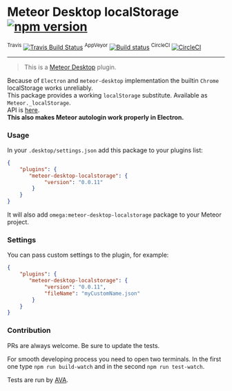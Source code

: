 # Meteor Desktop localStorage [![npm version](https://img.shields.io/npm/v/meteor-desktop-localstorage.svg)](https://npmjs.org/package/meteor-desktop-localstorage)
<sup>Travis</sup> [![Travis Build Status](https://travis-ci.org/wojtkowiak/meteor-desktop-localstorage.svg?branch=master)](https://travis-ci.org/wojtkowiak/meteor-desktop-localstorage) <sup>AppVeyor</sup> [![Build status](https://ci.appveyor.com/api/projects/status/c4faa7b42yhgjgo1?svg=true)](https://ci.appveyor.com/project/wojtkowiak/meteor-desktop-localstorage) <sup>CircleCI</sup> [![CircleCI](https://circleci.com/gh/wojtkowiak/meteor-desktop-localstorage.svg?style=svg)](https://circleci.com/gh/wojtkowiak/meteor-desktop-localstorage)

---
> This is a [Meteor Desktop](https://github.com/wojtkowiak/meteor-desktop) plugin. 
  
Because of `Electron` and `meteor-desktop` implementation the builtin `Chrome` localStorage works unreliably.  
This package provides a working `localStorage` substitute. Available as `Meteor._localStorage`.  
API is [here](https://github.com/wojtkowiak/meteor-desktop-localstorage/blob/master/plugins/localstorage/localstorage.js#L14).   
**This also makes Meteor autologin work properly in Electron.**

### Usage

In your `.desktop/settings.json` add this package to your plugins list:
```json
{
    "plugins": {
       "meteor-desktop-localstorage": {
            "version": "0.0.11"
        }
    }
}
```
It will also add `omega:meteor-desktop-localstorage` package to your Meteor project. 
### Settings

You can pass custom settings to the plugin, for example:
```json
{
    "plugins": {
       "meteor-desktop-localstorage": {
            "version": "0.0.11",
            "fileName": "myCustomName.json"
        }
    }
}
```

### Contribution

PRs are always welcome. Be sure to update the tests.

For smooth developing process you need to open two terminals. In the first one type `npm run build-watch` and in the second `npm run test-watch`. 

Tests are run by [AVA](https://github.com/avajs).
